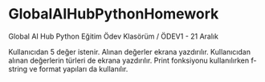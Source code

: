 # GlobalAIHubPythonHomework
Global AI Hub Python Eğitim Ödev Klasörüm / ÖDEV1 - 21 Aralık

Kullanıcıdan 5 değer istenir.
Alınan değerler ekrana yazdırılır.
Kullanıcıdan alınan değerlerin türleri de ekrana yazdırılır.
Print fonksiyonu kullanılırken f-string ve format yapıları da kullanılır.
